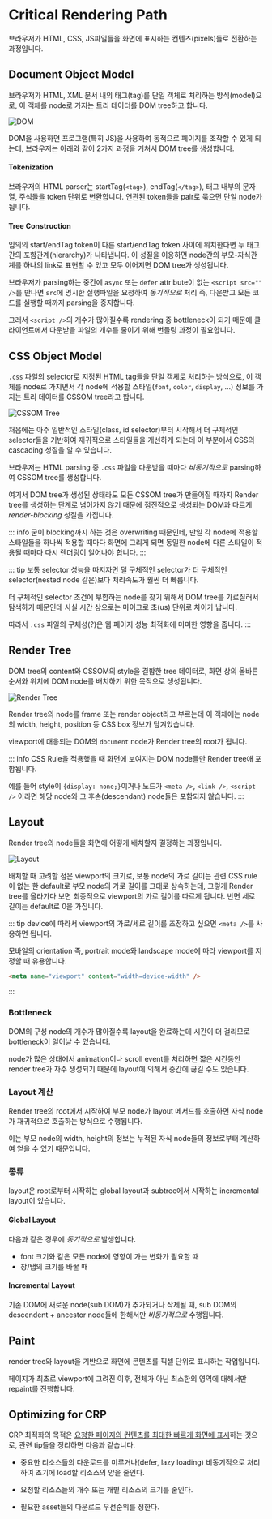 # Critical Rendering Path

브라우저가 HTML, CSS, JS파일들을 화면에 표시하는 컨텐츠(pixels)들로 전환하는 과정입니다.

## Document Object Model

브라우저가 HTML, XML 문서 내의 태그(tag)를 단일 객체로 처리하는 방식(model)으로, 이 객체를 node로 가지는 트리 데이터를 DOM tree하고 합니다.

![DOM](../_images/dom.png)

DOM을 사용하면 프로그램(특히 JS)을 사용하여 동적으로 페이지를 조작할 수 있게 되는데, 브라우저는 아래와 같이 2가지 과정을 거쳐서 DOM tree를 생성합니다.

#### Tokenization

브라우저의 HTML parser는 startTag(`<tag>`), endTag(`</tag>`), 태그 내부의 문자열, 주석들을 token 단위로 변환합니다. 연관된 token들을 pair로 묶으면 단일 node가 됩니다.

#### Tree Construction

임의의 start/endTag token이 다른 start/endTag token 사이에 위치한다면 두 태그 간의 포함관계(hierarchy)가 나타냅니다. 이 성질을 이용하면 node간의 부모-자식관계를 하나의 link로 표현할 수 있고 모두 이어지면 DOM tree가 생성됩니다.

브라우저가 parsing하는 중간에 `async` 또는 `defer` attribute이 없는 `<script src="" />`를 만나면 `src`에 명시한 실행파일을 요청하여 _동기적으로_ 처리 즉, 다운받고 모든 코드를 실행할 때까지 parsing을 중지합니다.

그래서 `<script />`의 개수가 많아질수록 rendering 중 bottleneck이 되기 때문에 클라이언트에서 다운받을 파일의 개수를 줄이기 위해 번들링 과정이 필요합니다.

## CSS Object Model

`.css` 파일의 selector로 지정된 HTML tag들을 단일 객체로 처리하는 방식으로, 이 객체를 node로 가지면서 각 node에 적용할 스타일(`font`, `color`, `display`, ...) 정보를 가지는 트리 데이터를 CSSOM tree라고 합니다.

![CSSOM Tree](../_images/cssom_tree.png)

처음에는 아주 일반적인 스타일(class, id selector)부터 시작해서 더 구체적인 selector들을 기반하여 재귀적으로 스타일들을 개선하게 되는데 이 부분에서 CSS의 cascading 성질을 알 수 있습니다.

브라우저는 HTML parsing 중 `.css` 파일을 다운받을 때마다 _비동기적으로_ parsing하여 CSSOM tree를 생성합니다.

여기서 DOM tree가 생성된 상태라도 모든 CSSOM tree가 만들어질 때까지 Render tree를 생성하는 단계로 넘어가지 않기 때문에 점진적으로 생성되는 DOM과 다르게 _render-blocking_ 성질을 가집니다.

::: info
굳이 blocking까지 하는 것은 overwriting 때문인데, 만일 각 node에 적용할 스타일들을 하나씩 적용할 때마다 화면에 그리게 되면 동일한 node에 다른 스타일이 적용될 때마다 다시 렌더링이 일어나야 합니다.
:::

::: tip
보통 selector 성능을 따지자면 덜 구체적인 selector가 더 구체적인 selector(nested node 같은)보다 처리속도가 훨씬 더 빠릅니다.

더 구체적인 selector 조건에 부합하는 node를 찾기 위해서 DOM tree를 가로질러서 탐색하기 때문인데 사실 시간 상으로는 마이크로 초(us) 단위로 차이가 납니다.

따라서 `.css` 파일의 구체성(?)은 웹 페이지 성능 최적화에 미미한 영향을 줍니다.
:::

## Render Tree

DOM tree의 content와 CSSOM의 style을 결합한 tree 데이터로, 화면 상의 올바른 순서와 위치에 DOM node를 배치하기 위한 목적으로 생성됩니다.

![Render Tree](../_images/render_tree.png)

Render tree의 node를 frame 또는 render object라고 부르는데 이 객체에는 node의 width, height, position 등 CSS box 정보가 담겨있습니다.

viewport에 대응되는 DOM의 `document` node가 Render tree의 root가 됩니다.

::: info
CSS Rule을 적용했을 때 화면에 보여지는 DOM node들만 Render tree애 포함됩니다.

예를 들어 style이 `{display: none;}`이거나 노드가 `<meta />`, `<link />`, `<script />` 이라면 해당 node와 그 후손(descendant) node들은 포함되지 않습니다.
:::

## Layout

Render tree의 node들을 화면에 어떻게 배치할지 결정하는 과정입니다.

![Layout](../_images/layout.jpg)

배치할 때 고려할 점은 viewport의 크기로, 보통 node의 가로 길이는 관련 CSS rule이 없는 한 default로 부모 node의 가로 길이를 그대로 상속하는데, 그렇게 Render tree를 올라가다 보면 최종적으로 viewport의 가로 길이를 따르게 됩니다. 반면 세로 길이는 default로 0을 가집니다.

::: tip
device에 따라서 viewport의 가로/세로 길이를 조정하고 싶으면 `<meta />`를 사용하면 됩니다.

모바일의 orientation 즉, portrait mode와 landscape mode에 따라 viewport를 지정할 때 유용합니다.

```html
<meta name="viewport" content="width=device-width" />
```

:::

### Bottleneck

DOM의 구성 node의 개수가 많아질수록 layout을 완료하는데 시간이 더 걸리므로 bottleneck이 일어날 수 있습니다.

node가 많은 상태에서 animation이나 scroll event를 처리하면 짧은 시간동안 render tree가 자주 생성되기 때문에 layout에 의해서 중간에 끊길 수도 있습니다.

### Layout 계산

Render tree의 root에서 시작하여 부모 node가 layout 메서드를 호출하면 자식 node가 재귀적으로 호출하는 방식으로 수행됩니다.

이는 부모 node의 width, height의 정보는 누적된 자식 node들의 정보로부터 계산하여 얻을 수 있기 때문입니다.

### 종류

layout은 root로부터 시작하는 global layout과 subtree에서 시작하는 incremental layout이 있습니다.

#### Global Layout

다음과 같은 경우에 _동기적으로_ 발생합니다.

- font 크기와 같은 모든 node에 영향이 가는 변화가 필요할 때
- 창/탭의 크기를 바꿀 때

#### Incremental Layout

기존 DOM에 새로운 node(sub DOM)가 추가되거나 삭제될 때, sub DOM의 descendent + ancestor node들에 한해서만 _비동기적으로_ 수행됩니다.

## Paint

render tree와 layout을 기반으로 화면에 콘텐츠를 픽셀 단위로 표시하는 작업입니다.

페이지가 최초로 viewport에 그려진 이후, 전체가 아닌 최소한의 영역에 대해서만 repaint를 진행합니다.

## Optimizing for CRP

CRP 최적화의 목적은 <ins>요청한 페이지의 컨텐츠를 최대한 빠르게 화면에 표시</ins>하는 것으로, 관련 tip들을 정리하면 다음과 같습니다.

- 중요한 리소스들의 다운로드를 미루거나(defer, lazy loading) 비동기적으로 처리하여 초기에 load할 리소스의 양을 줄인다.

- 요청할 리소스들의 개수 또는 개별 리소스의 크기를 줄인다.

- 필요한 asset들의 다운로드 우선순위를 정한다.
